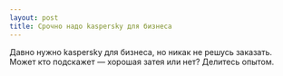 ```yaml
---
layout: post 
title: Срочно надо kaspersky для бизнеса 
--- 
```

Давно нужно kaspersky для бизнеса, но никак не решусь заказать. Может кто подскажет — хорошая затея или нет? Делитесь опытом.